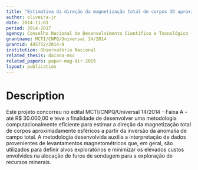 ```yaml
---
title: "Estimativa da direção da magnetização total de corpos 3D aproximadamente esféricos"
author: oliveira-jr
date: 2014-11-01
period: 2014-2017
agency: Conselho Nacional de Desenvolvimento Científico e Tecnológico (CNPq)
grantname: MCTI/CNPQ/Universal 14/2014
grantid: 445752/2014-9
institution: Observatório Nacional
related_thesis: daiana-msc
related_papers: paper-mag-dir-2015
layout: publication
---
```


# Description

Este projeto concorreu no edital MCTI/CNPQ/Universal 14/2014 - Faixa A - até R$
30.000,00 e teve a finalidade de desenvolver uma metodologia computacionalmente
eficiente para estimar a direção da magnetização total de corpos aproximadamente
esféricos a partir da inversão da anomalia de campo total. A metodologia desenvolvida
auxilia a interpretação de dados provenientes de levantamentos
magnetométricos que, em geral, são utilizados para definir alvos exploratórios e
minimizar os elevados custos envolvidos na alocação de furos de sondagem para a
exploração de recursos minerais.
